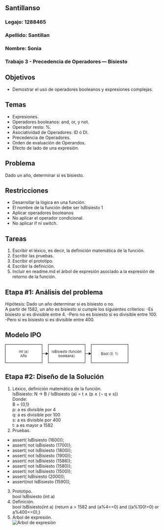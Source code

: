 ## Santillanso
### Legajo: 1288465
### Apellido: Santillan
### Nombre: Sonia
### Trabajo 3 - Precedencia de Operadores — Bisiesto
## Objetivos
- Demostrar el uso de operadores booleanos y expresiones complejas.
## Temas
- Expresiones.
- Operadores booleanos: and, or, y not.
- Operador resto: %.
- Asociatividad de Operadores: ID ó DI.
- Precedencia de Operadores.
- Orden de evaluación de Operandos.
- Efecto de lado de una expresión.
## Problema
Dado un año, determinar si es bisiesto.
## Restricciones
- Desarrollar la lógica en una función.
- El nombre de la función debe ser IsBisiesto 1
- Aplicar operadores booleanos
- No aplicar el operador condicional.
- No aplicar if ni switch.
## Tareas
1. Escribir el léxico, es decir, la definición matemática de la función.
2. Escribir las pruebas.
3. Escribir el prototipo.
4. Escribir la definición.
5. Incluir en readme.md el árbol de expresión asociado a la expresión de retorno
de la función.

 ## Etapa #1: Análisis del problema  
 Hipótesis: Dado un año determinar si es bisiesto o no.  
A partir de 1582, un año es bisiesto si cumple los siguientes criterios:
-Es bisiesto si es divisible entre 4.
-Pero no es bisiesto si es divisible entre 100.
-Pero sí es bisiesto si es divisible entre 400.  

## Modelo IPO  
![Modelo IPO](https://github.com/santillanso/AED/blob/master/03-Bisiesto/IPO.png)
## Etapa #2: Diseño de la Solución
1. Léxico, definición matemática de la función.  
IsBisiesto: N &rightarrow; B / IsBisiesto (a) = t &and; (p &and; (&not; q &or; s))  
Donde:  
B = {0,1}  
p: a es divisible por 4  
q: a es divisible por 100  
s: a es divisible por 400  
t: a es mayor a 1582  
2. Pruebas.
- assert( IsBisiesto (1600));
- assert( not IsBisiesto (1700));
- assert( not IsBisiesto (1800));
- assert( not IsBisiesto (1900));
- assert( not IsBisiesto (1586));
- assert( not IsBisiesto (1580));
- assert( not IsBisiesto (1500));
- assert( IsBisiesto (2000));
- assert(not IsBisiesto (1590));
3. Prototipo.  
bool IsBisiesto (int a)
4. Definición.  
bool IsBisiesto(int a) {return a > 1582 and (a%4==0) and ((a%100!=0) or a%400==0);}
5. Árbol de expresión.  
![Árbol de expresión](https://github.com/santillanso/AED/blob/master/03-Bisiesto/Arbol%20de%20expresi%C3%B3n.png)

